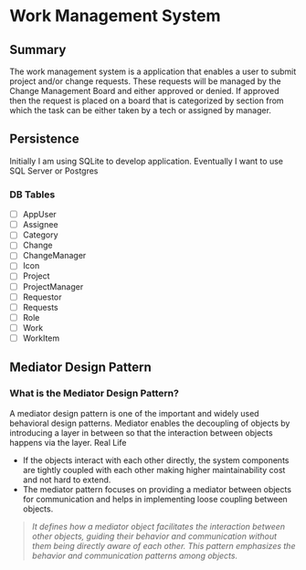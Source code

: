 # Work Management System

## Summary

The work management system is a application that enables a user to submit project and/or change requests. These requests will be managed by the Change Management Board and either approved or denied. If approved then the request is placed on a board that is categorized by section from which the task can be either taken by a tech or assigned by manager.

## Persistence

Initially I am using SQLite to develop application. Eventually I want to use SQL Server or Postgres

### **DB Tables**

- [ ] AppUser
- [ ] Assignee
- [ ] Category
- [ ] Change
- [ ] ChangeManager
- [ ] Icon
- [ ] Project
- [ ] ProjectManager
- [ ] Requestor
- [ ] Requests
- [ ] Role
- [ ] Work
- [ ] WorkItem

## Mediator Design Pattern

### What is the Mediator Design Pattern?

A mediator design pattern is one of the important and widely used behavioral design patterns. Mediator enables the decoupling of objects by introducing a layer in between so that the interaction between objects happens via the layer. Real Life

- If the objects interact with each other directly, the system components are tightly coupled with each other making higher maintainability cost and not hard to extend.
- The mediator pattern focuses on providing a mediator between objects for communication and helps in implementing loose coupling between objects.

> _It defines how a mediator object facilitates the interaction between other objects, guiding their behavior and communication without them being directly aware of each other. This pattern emphasizes the behavior and communication patterns among objects._

[^1]: Mediator Design Pattern definition came from [Geeks For Geeks](https://www.geeksforgeeks.org/mediator-design-pattern/)
